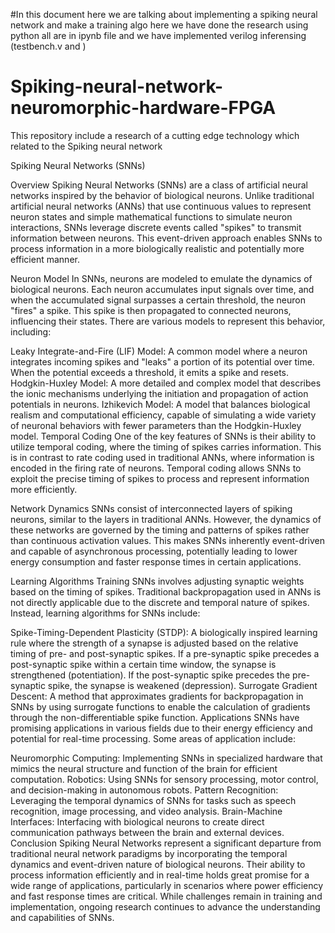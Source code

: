 #In this document here we are talking about implementing a spiking neural network and make a training algo
here we have done the research using python  all are in ipynb file and we have implemented verilog inferensing (testbench.v and )

# Spiking-neural-network-neuromorphic-hardware-FPGA
This repository include a research of a cutting edge technology which related to the Spiking neural network

Spiking Neural Networks (SNNs)

Overview
Spiking Neural Networks (SNNs) are a class of artificial neural networks inspired by the behavior of biological neurons. Unlike traditional artificial neural networks (ANNs) that use continuous values to represent neuron states and simple mathematical functions to simulate neuron interactions, SNNs leverage discrete events called "spikes" to transmit information between neurons. This event-driven approach enables SNNs to process information in a more biologically realistic and potentially more efficient manner.

Neuron Model
In SNNs, neurons are modeled to emulate the dynamics of biological neurons. Each neuron accumulates input signals over time, and when the accumulated signal surpasses a certain threshold, the neuron "fires" a spike. This spike is then propagated to connected neurons, influencing their states. There are various models to represent this behavior, including:

Leaky Integrate-and-Fire (LIF) Model: A common model where a neuron integrates incoming spikes and "leaks" a portion of its potential over time. When the potential exceeds a threshold, it emits a spike and resets.
Hodgkin-Huxley Model: A more detailed and complex model that describes the ionic mechanisms underlying the initiation and propagation of action potentials in neurons.
Izhikevich Model: A model that balances biological realism and computational efficiency, capable of simulating a wide variety of neuronal behaviors with fewer parameters than the Hodgkin-Huxley model.
Temporal Coding
One of the key features of SNNs is their ability to utilize temporal coding, where the timing of spikes carries information. This is in contrast to rate coding used in traditional ANNs, where information is encoded in the firing rate of neurons. Temporal coding allows SNNs to exploit the precise timing of spikes to process and represent information more efficiently.

Network Dynamics
SNNs consist of interconnected layers of spiking neurons, similar to the layers in traditional ANNs. However, the dynamics of these networks are governed by the timing and patterns of spikes rather than continuous activation values. This makes SNNs inherently event-driven and capable of asynchronous processing, potentially leading to lower energy consumption and faster response times in certain applications.

Learning Algorithms
Training SNNs involves adjusting synaptic weights based on the timing of spikes. Traditional backpropagation used in ANNs is not directly applicable due to the discrete and temporal nature of spikes. Instead, learning algorithms for SNNs include:

Spike-Timing-Dependent Plasticity (STDP): A biologically inspired learning rule where the strength of a synapse is adjusted based on the relative timing of pre- and post-synaptic spikes. If a pre-synaptic spike precedes a post-synaptic spike within a certain time window, the synapse is strengthened (potentiation). If the post-synaptic spike precedes the pre-synaptic spike, the synapse is weakened (depression).
Surrogate Gradient Descent: A method that approximates gradients for backpropagation in SNNs by using surrogate functions to enable the calculation of gradients through the non-differentiable spike function.
Applications
SNNs have promising applications in various fields due to their energy efficiency and potential for real-time processing. Some areas of application include:

Neuromorphic Computing: Implementing SNNs in specialized hardware that mimics the neural structure and function of the brain for efficient computation.
Robotics: Using SNNs for sensory processing, motor control, and decision-making in autonomous robots.
Pattern Recognition: Leveraging the temporal dynamics of SNNs for tasks such as speech recognition, image processing, and video analysis.
Brain-Machine Interfaces: Interfacing with biological neurons to create direct communication pathways between the brain and external devices.
Conclusion
Spiking Neural Networks represent a significant departure from traditional neural network paradigms by incorporating the temporal dynamics and event-driven nature of biological neurons. Their ability to process information efficiently and in real-time holds great promise for a wide range of applications, particularly in scenarios where power efficiency and fast response times are critical. While challenges remain in training and implementation, ongoing research continues to advance the understanding and capabilities of SNNs.





